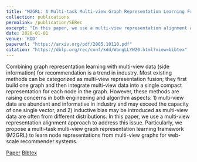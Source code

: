 ```yaml
---
title: "M2GRL: A Multi-task Multi-view Graph Representation Learning Framework for Web-scale Recommender Systems"
collection: publications
permalink: /publication/SERec
excerpt: "In this paper, we use a multi-view representation alignment approach to address this issue. Particularly, we propose a multi-task multi-view graph representation learning framework (M2GRL) to learn node representations from multi-view graphs for web-scale recommender systems."
date: 2020-01-01
venue: 'KDD'
paperurl: "https://arxiv.org/pdf/2005.10110.pdf"
citation: "https://dblp.org/rec/conf/kdd/WangLLYW20.html?view=bibtex"
---
```

Combining graph representation learning with multi-view data (side information) for recommendation is a trend in industry. Most existing methods can be categorized as multi-view representation fusion; they first build one graph and then integrate multi-view data into a single compact representation for each node in the graph. However, these methods are raising concerns in both engineering and algorithm aspects: 1) multi-view data are abundant and informative in industry and may exceed the capacity of one single vector, and 2) inductive bias may be introduced as multi-view data are often from different distributions. In this paper, we use a multi-view representation alignment approach to address this issue. Particularly, we propose a multi-task multi-view graph representation learning framework (M2GRL) to learn node representations from multi-view graphs for web-scale recommender systems.

[Paper](https://arxiv.org/pdf/2005.10110.pdf)
[Bibtex](https://dblp.org/rec/conf/kdd/WangLLYW20.html?view=bibtex)  